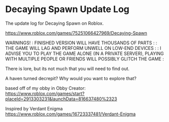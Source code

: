 # Decaying Spawn Update Log
The update log for Decaying Spawn on Roblox.

https://www.roblox.com/games/75251066427969/Decaying-Spawn

WARNINGS!
: FINISHED VERSION WILL HAVE THOUSANDS OF PARTS :
: THE GAME WILL LAG AND PERFORM UNWELL ON LOW-END DEVICES :
: I ADVISE YOU TO PLAY THE GAME ALONE (IN A PRIVATE SERVER), PLAYING WITH MULTIPLE PEOPLE OR FRIENDS WILL POSSIBLY GLITCH THE GAME :


There is lore, but its not much that you will need to find out.

A haven turned decrepit? Why would you want to explore that?


based off of my obby in Obby Creator:
https://www.roblox.com/games/start?placeId=2913303231&launchData=816637480%2323


Inspired by Verdant Enigma
https://www.roblox.com/games/16723337481/Verdant-Enigma
